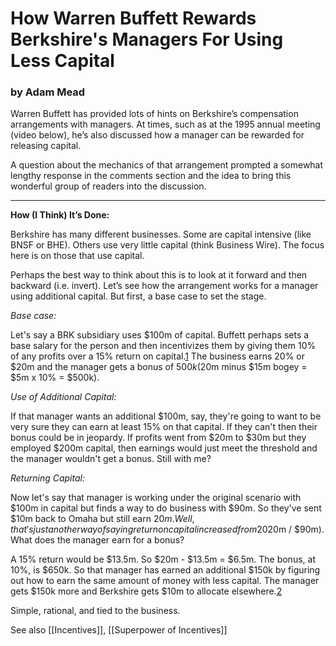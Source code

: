 # How Warren Buffett Rewards Berkshire's Managers For Using Less Capital

### by Adam Mead

Warren Buffett has provided lots of hints on Berkshire’s compensation arrangements with managers. At times, such as at the 1995 annual meeting (video below), he’s also discussed how a manager can be rewarded for releasing capital.

A question about the mechanics of that arrangement prompted a somewhat lengthy response in the comments section and the idea to bring this wonderful group of readers into the discussion.

---

**How (I Think) It’s Done:**

Berkshire has many different businesses. Some are capital intensive (like BNSF or BHE). Others use very little capital (think Business Wire). The focus here is on those that use capital.

Perhaps the best way to think about this is to look at it forward and then backward (i.e. invert). Let’s see how the arrangement works for a manager using additional capital. But first, a base case to set the stage.

_Base case:_

Let's say a BRK subsidiary uses $100m of capital. Buffett perhaps sets a base salary for the person and then incentivizes them by giving them 10% of any profits over a 15% return on capital.[1](https://watchlistinvesting.substack.com/p/how-warren-buffett-rewards-berkshires#footnote-1) The business earns 20% or $20m and the manager gets a bonus of $500k ($20m minus $15m bogey = $5m x 10% = $500k).

_Use of Additional Capital:_

If that manager wants an additional $100m, say, they're going to want to be very sure they can earn at least 15% on that capital. If they can't then their bonus could be in jeopardy. If profits went from $20m to $30m but they employed $200m capital, then earnings would just meet the threshold and the manager wouldn't get a bonus. Still with me?

_Returning Capital:_

Now let's say that manager is working under the original scenario with $100m in capital but finds a way to do business with $90m. So they've sent $10m back to Omaha but still earn $20m. Well, that's just another way of saying return on capital increased from 20% to 22.2% ($20m / $90m). What does the manager earn for a bonus?

A 15% return would be $13.5m. So $20m - $13.5m = $6.5m. The bonus, at 10%, is $650k. So that manager has earned an additional $150k by figuring out how to earn the same amount of money with less capital. The manager gets $150k more and Berkshire gets $10m to allocate elsewhere.[2](https://watchlistinvesting.substack.com/p/how-warren-buffett-rewards-berkshires#footnote-2)

Simple, rational, and tied to the business.


See also [[Incentives]], [[Superpower of Incentives]]